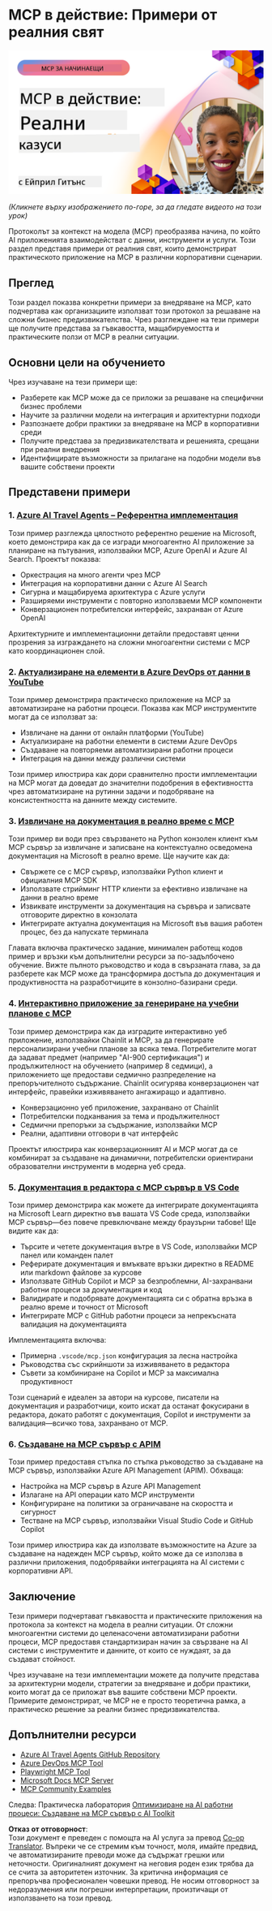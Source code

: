 <!--
CO_OP_TRANSLATOR_METADATA:
{
  "original_hash": "61a160248efabe92b09d7b08293d17db",
  "translation_date": "2025-08-18T20:59:01+00:00",
  "source_file": "09-CaseStudy/README.md",
  "language_code": "bg"
}
-->
# MCP в действие: Примери от реалния свят

[![MCP в действие: Примери от реалния свят](../../../translated_images/10.3262cc80b4de5071fde8ba74c5c5d6738a0a9f398dcc0423f0210f632e2238b8.bg.png)](https://youtu.be/IxshWb2Az5w)

_(Кликнете върху изображението по-горе, за да гледате видеото на този урок)_

Протоколът за контекст на модела (MCP) преобразява начина, по който AI приложенията взаимодействат с данни, инструменти и услуги. Този раздел представя примери от реалния свят, които демонстрират практическото приложение на MCP в различни корпоративни сценарии.

## Преглед

Този раздел показва конкретни примери за внедряване на MCP, като подчертава как организациите използват този протокол за решаване на сложни бизнес предизвикателства. Чрез разглеждане на тези примери ще получите представа за гъвкавостта, мащабируемостта и практическите ползи от MCP в реални ситуации.

## Основни цели на обучението

Чрез изучаване на тези примери ще:

- Разберете как MCP може да се приложи за решаване на специфични бизнес проблеми
- Научите за различни модели на интеграция и архитектурни подходи
- Разпознаете добри практики за внедряване на MCP в корпоративни среди
- Получите представа за предизвикателствата и решенията, срещани при реални внедрения
- Идентифицирате възможности за прилагане на подобни модели във вашите собствени проекти

## Представени примери

### 1. [Azure AI Travel Agents – Референтна имплементация](./travelagentsample.md)

Този пример разглежда цялостното референтно решение на Microsoft, което демонстрира как да се изгради многоагентно AI приложение за планиране на пътувания, използвайки MCP, Azure OpenAI и Azure AI Search. Проектът показва:

- Оркестрация на много агенти чрез MCP
- Интеграция на корпоративни данни с Azure AI Search
- Сигурна и мащабируема архитектура с Azure услуги
- Разширяеми инструменти с повторно използваеми MCP компоненти
- Конверзационен потребителски интерфейс, захранван от Azure OpenAI

Архитектурните и имплементационни детайли предоставят ценни прозрения за изграждането на сложни многоагентни системи с MCP като координационен слой.

### 2. [Актуализиране на елементи в Azure DevOps от данни в YouTube](./UpdateADOItemsFromYT.md)

Този пример демонстрира практическо приложение на MCP за автоматизиране на работни процеси. Показва как MCP инструментите могат да се използват за:

- Извличане на данни от онлайн платформи (YouTube)
- Актуализиране на работни елементи в системи Azure DevOps
- Създаване на повторяеми автоматизирани работни процеси
- Интеграция на данни между различни системи

Този пример илюстрира как дори сравнително прости имплементации на MCP могат да доведат до значителни подобрения в ефективността чрез автоматизиране на рутинни задачи и подобряване на консистентността на данните между системите.

### 3. [Извличане на документация в реално време с MCP](./docs-mcp/README.md)

Този пример ви води през свързването на Python конзолен клиент към MCP сървър за извличане и записване на контекстуално осведомена документация на Microsoft в реално време. Ще научите как да:

- Свържете се с MCP сървър, използвайки Python клиент и официалния MCP SDK
- Използвате стрийминг HTTP клиенти за ефективно извличане на данни в реално време
- Извиквате инструменти за документация на сървъра и записвате отговорите директно в конзолата
- Интегрирате актуална документация на Microsoft във вашия работен процес, без да напускате терминала

Главата включва практическо задание, минимален работещ кодов пример и връзки към допълнителни ресурси за по-задълбочено обучение. Вижте пълното ръководство и кода в свързаната глава, за да разберете как MCP може да трансформира достъпа до документация и продуктивността на разработчиците в конзолно-базирани среди.

### 4. [Интерактивно приложение за генериране на учебни планове с MCP](./docs-mcp/README.md)

Този пример демонстрира как да изградите интерактивно уеб приложение, използвайки Chainlit и MCP, за да генерирате персонализирани учебни планове за всяка тема. Потребителите могат да задават предмет (например "AI-900 сертификация") и продължителност на обучението (например 8 седмици), а приложението ще предостави седмично разпределение на препоръчителното съдържание. Chainlit осигурява конверзационен чат интерфейс, правейки изживяването ангажиращо и адаптивно.

- Конверзационно уеб приложение, захранвано от Chainlit
- Потребителски подканвания за тема и продължителност
- Седмични препоръки за съдържание, използвайки MCP
- Реални, адаптивни отговори в чат интерфейс

Проектът илюстрира как конверзационният AI и MCP могат да се комбинират за създаване на динамични, потребителски ориентирани образователни инструменти в модерна уеб среда.

### 5. [Документация в редактора с MCP сървър в VS Code](./docs-mcp/README.md)

Този пример демонстрира как можете да интегрирате документацията на Microsoft Learn директно във вашата VS Code среда, използвайки MCP сървър—без повече превключване между браузърни табове! Ще видите как да:

- Търсите и четете документация вътре в VS Code, използвайки MCP панел или команден палет
- Реферирате документация и вмъквате връзки директно в README или markdown файлове за курсове
- Използвате GitHub Copilot и MCP за безпроблемни, AI-захранвани работни процеси за документация и код
- Валидирате и подобрявате документацията си с обратна връзка в реално време и точност от Microsoft
- Интегрирате MCP с GitHub работни процеси за непрекъсната валидация на документацията

Имплементацията включва:

- Примерна `.vscode/mcp.json` конфигурация за лесна настройка
- Ръководства със скрийншоти за изживяването в редактора
- Съвети за комбиниране на Copilot и MCP за максимална продуктивност

Този сценарий е идеален за автори на курсове, писатели на документация и разработчици, които искат да останат фокусирани в редактора, докато работят с документация, Copilot и инструменти за валидация—всичко това, захранвано от MCP.

### 6. [Създаване на MCP сървър с APIM](./apimsample.md)

Този пример предоставя стъпка по стъпка ръководство за създаване на MCP сървър, използвайки Azure API Management (APIM). Обхваща:

- Настройка на MCP сървър в Azure API Management
- Излагане на API операции като MCP инструменти
- Конфигуриране на политики за ограничаване на скоростта и сигурност
- Тестване на MCP сървър, използвайки Visual Studio Code и GitHub Copilot

Този пример илюстрира как да използвате възможностите на Azure за създаване на надежден MCP сървър, който може да се използва в различни приложения, подобрявайки интеграцията на AI системи с корпоративни API.

## Заключение

Тези примери подчертават гъвкавостта и практическите приложения на протокола за контекст на модела в реални ситуации. От сложни многоагентни системи до целенасочени автоматизирани работни процеси, MCP предоставя стандартизиран начин за свързване на AI системи с инструментите и данните, от които се нуждаят, за да създават стойност.

Чрез изучаване на тези имплементации можете да получите представа за архитектурни модели, стратегии за внедряване и добри практики, които могат да се приложат във вашите собствени MCP проекти. Примерите демонстрират, че MCP не е просто теоретична рамка, а практическо решение за реални бизнес предизвикателства.

## Допълнителни ресурси

- [Azure AI Travel Agents GitHub Repository](https://github.com/Azure-Samples/azure-ai-travel-agents)
- [Azure DevOps MCP Tool](https://github.com/microsoft/azure-devops-mcp)
- [Playwright MCP Tool](https://github.com/microsoft/playwright-mcp)
- [Microsoft Docs MCP Server](https://github.com/MicrosoftDocs/mcp)
- [MCP Community Examples](https://github.com/microsoft/mcp)

Следва: Практическа лаборатория [Оптимизиране на AI работни процеси: Създаване на MCP сървър с AI Toolkit](../10-StreamliningAIWorkflowsBuildingAnMCPServerWithAIToolkit/README.md)

**Отказ от отговорност**:  
Този документ е преведен с помощта на AI услуга за превод [Co-op Translator](https://github.com/Azure/co-op-translator). Въпреки че се стремим към точност, моля, имайте предвид, че автоматизираните преводи може да съдържат грешки или неточности. Оригиналният документ на неговия роден език трябва да се счита за авторитетен източник. За критична информация се препоръчва професионален човешки превод. Не носим отговорност за недоразумения или погрешни интерпретации, произтичащи от използването на този превод.